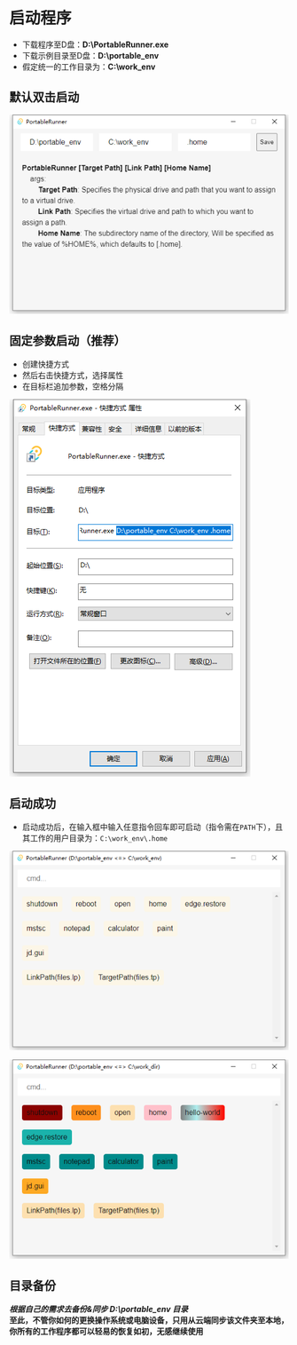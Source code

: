 
# 启动程序

* 下载程序至D盘：**D:\PortableRunner.exe**
* 下载示例目录至D盘：**D:\portable_env**
* 假定统一的工作目录为：**C:\work_env**

## 默认双击启动
![动态参数](./images/1.png)

## 固定参数启动（推荐）

* 创建快捷方式
* 然后右击快捷方式，选择属性
* 在目标栏追加参数，空格分隔  

![固定参数](./images/2.png)


## 启动成功

* 启动成功后，在输入框中输入任意指令回车即可启动（指令需在`PATH`下），且其工作的用户目录为：`C:\work_env\.home`  

![固定参数](./images/3.png)

![固定参数](./images/4.png)

## 目录备份
***根据自己的需求去备份&同步 **D:\portable_env** 目录***  
**至此，不管你如何的更换操作系统或电脑设备，只用从云端同步该文件夹至本地，你所有的工作程序都可以轻易的恢复如初，无感继续使用**
